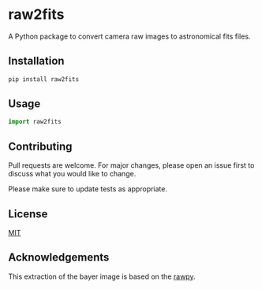 # raw2fits
A Python package to convert camera raw images to astronomical fits files.

## Installation
```bash
pip install raw2fits
```

## Usage
```python
import raw2fits
```

## Contributing
Pull requests are welcome. For major changes, please open an issue first to discuss what you would like to change.

Please make sure to update tests as appropriate.

## License
[MIT](https://choosealicense.com/licenses/mit/)

## Acknowledgements
This extraction of the bayer image is based on the [rawpy](https://github.com/letmaik/rawpy).